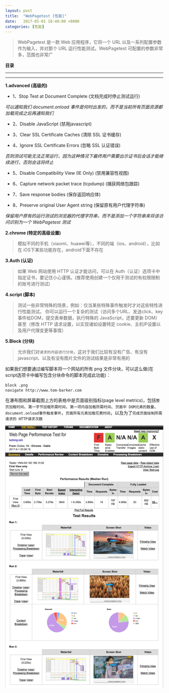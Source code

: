 ```yaml
---
layout: post
title:  "WebPagetest [性能]"
date:   2017-05-01 18:48:00 +0800
categories: [性能]
---
```


> WebPagetest 是一款 Web 应用程序，它将一个 URL 以及一系列配置参数作为输入，并对那个 URL 运行性能测试。WebPagetest 可配置的参数非常多，范围也非常广

**目录**

---

[]()

[]()

[]()

---


**1.advanced (高级的)**

- 1、Stop Test at Document Complete (文档完成时停止测试运行)

*可以通知我们 document.onload 事件是何时出发的，而不是当前所有页面资源都加载完成之后再通知我们*

- 2、Disable JavaScript (禁用javascript)

- 3、Clear SSL Certificate Caches (清除 SSL 证书缓存)

- 4、Ignore SSL Certificate Errors (忽略 SSL 认证错误)

*否则测试可能无法正常运行，因为这种情况下最终用户需要出示证书后会话才能继续进行，否则会话将终止*

- 5、Disable Compatibility View (IE Only) (禁用兼容性视图)

- 6、Capture network packet trace (tcpdump) (捕获网络包跟踪)

- 7、Save response bodies (保存返回响应体)

- 8、Preserve original User Agent string (保留原有用户代理字符串)

*保留用户原有的运行测试的浏览器的代理字符串，而不是添加一个字符串来将该访问识别为一个 WebPagetest 测试*

**2.chrome (特定的高级设置)**

> 模拟不同的手机（xiaomi、huawei等），不同的端（ios、android），比如在 iOS下某些功能存在，android下面不存在


**3.Auth (认证)**

> 如果 Web 网站使用 HTTP 认证才能访问，可以在 Auth（认证）选项卡中指定证书，要记住小心谨慎。(推荐使用创建一个仅用于测试的有权限限制的账号进行测试)


**4.script (脚本)**

> 测试一些非常特殊的场景，例如：仅当某些特殊事件触发时才对这些特性进行性能测试。 你可以运行一个复杂的测试（访问多个URL、发送click、key事件给DOM，提交表单数据，执行特殊的 JavaScript，还要更新 DOM）甚至（修改 HTTP 请求设置，以实现诸如设置特定 cookie、主机IP设置以及用户代理变更等事情）


**5.Block (分块)**

> 允许我们对`请求的内容进行分块`，这对于我们比较有没有广告、有没有javascript、以及有没有图片文件的测试结果是非常有用的

如果我们想要通过编写脚本将一个网站的所有 png 文件分块，可以这么做(在script选项卡中编写包含分块命令的脚本完成此功能)：

```
block .png
navigate http://www.tom-barker.com
```


在瀑布图和屏幕截图上方的表格中是页面级别指标(page level metrics)，包括`整页加载时间`、`第一字节加载所需时间`、`第一项内容加载所需时间`、`页面中 DOM元素的数量`、`document.onload事件触发事件`，`页面所有元素加载花费时间`，以及为了`完成页面绘制所需请求的 HTTP请求次数`

![](/static/img/2017/webpagetest01.png)

















